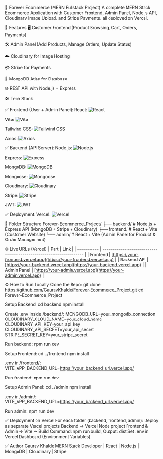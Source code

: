 🛒 Forever Ecommerce (MERN Fullstack Project)
A complete MERN Stack Ecommerce Application with Customer Frontend, Admin Panel, Node.js API, Cloudinary Image Upload, and Stripe Payments, all deployed on Vercel.

🚀 Features
🖥️ Customer Frontend (Product Browsing, Cart, Orders, Payments)

🛠️ Admin Panel (Add Products, Manage Orders, Update Status)

☁️ Cloudinary for Image Hosting

💳 Stripe for Payments

🌱 MongoDB Atlas for Database

🌐 REST API with Node.js + Express


🛠️ Tech Stack

✅ Frontend (User + Admin Panel):
React:
![React](https://img.shields.io/badge/-React-61DAFB?logo=react&logoColor=black)

Vite:
![Vite](https://img.shields.io/badge/-Vite-646CFF?logo=vite&logoColor=white)

Tailwind CSS:
![Tailwind CSS](https://img.shields.io/badge/-Tailwind_CSS-06B6D4?logo=tailwindcss&logoColor=white)

Axios:
![Axios](https://img.shields.io/badge/-Axios-5A29E4?logo=axios&logoColor=white)

✅ Backend (API Server):
Node.js:
![Node.js](https://img.shields.io/badge/-Node.js-339933?logo=node.js&logoColor=white)

Express:
![Express](https://img.shields.io/badge/-Express-000000?logo=express&logoColor=white)

MongoDB:
![MongoDB](https://img.shields.io/badge/-MongoDB-47A248?logo=mongodb&logoColor=white)

Mongoose:
![Mongoose](https://img.shields.io/badge/-Mongoose-880000?logo=mongoose&logoColor=white)

Cloudinary:
![Cloudinary](https://img.shields.io/badge/-Cloudinary-FBCE44?logo=cloudinary&logoColor=black)

Stripe:
![Stripe](https://img.shields.io/badge/-Stripe-635BFF?logo=stripe&logoColor=white)

JWT:
![JWT](https://img.shields.io/badge/-JWT-000000?logo=jsonwebtokens&logoColor=white)

✅ Deployment:
Vercel:
![Vercel](https://img.shields.io/badge/-Vercel-000000?logo=vercel&logoColor=white)

📁 Folder Structure
Forever-Ecommerce_Project/
├── backend/        # Node.js + Express API (MongoDB + Stripe + Cloudinary)
├── frontend/       # React + Vite (Customer Website)
└── admin/          # React + Vite (Admin Panel for Product & Order Management)


🌐 Live URLs (Vercel)
| Part        | Link                                                                 |
| ----------- | -------------------------------------------------------------------- |
| Frontend    | [https://your-frontend.vercel.app](https://your-frontend.vercel.app) |
| Backend API | [https://your-backend.vercel.app](https://your-backend.vercel.app)   |
| Admin Panel | [https://your-admin.vercel.app](https://your-admin.vercel.app)       |


⚙️ How to Run Locally
Clone the Repo:
git clone https://github.com/GauravKhalde/Forever-Ecommerce_Project.git
cd Forever-Ecommerce_Project


Setup Backend:
cd backend
npm install

Create .env inside /backend/:
MONGODB_URL=your_mongodb_connection
CLOUDINARY_CLOUD_NAME=your_cloud_name
CLOUDINARY_API_KEY=your_api_key
CLOUDINARY_API_SECRET=your_api_secret
STRIPE_SECRET_KEY=your_stripe_secret


Run backend:
npm run dev

Setup Frontend:
cd ../frontend
npm install

.env in /frontend/:
VITE_APP_BACKEND_URL=https://your_backend_url.vercel.app/

Run frontend:
npm run dev

Setup Admin Panel:
cd ../admin
npm install

.env in /admin/:
VITE_APP_BACKEND_URL=https://your_backend_url.vercel.app/

Run admin:
npm run dev

✅ Deployment on Vercel
For each folder (backend, frontend, admin):
Deploy as separate Vercel projects
Backend → Vercel Node project
Frontend & Admin → Vite → Build Command: npm run build, Output: dist
Set .env in Vercel Dashboard (Environment Variables)


✅ Author
Gaurav Khalde
MERN Stack Developer | React | Node.js | MongoDB | Cloudinary | Stripe







